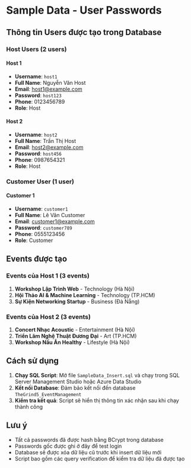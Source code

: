 # Sample Data - User Passwords

## Thông tin Users được tạo trong Database

### Host Users (2 users)

#### Host 1
- **Username**: `host1`
- **Full Name**: Nguyễn Văn Host
- **Email**: host1@example.com
- **Password**: `host123`
- **Phone**: 0123456789
- **Role**: Host

#### Host 2
- **Username**: `host2`
- **Full Name**: Trần Thị Host
- **Email**: host2@example.com
- **Password**: `host456`
- **Phone**: 0987654321
- **Role**: Host

### Customer User (1 user)

#### Customer 1
- **Username**: `customer1`
- **Full Name**: Lê Văn Customer
- **Email**: customer1@example.com
- **Password**: `customer789`
- **Phone**: 0555123456
- **Role**: Customer

## Events được tạo

### Events của Host 1 (3 events)
1. **Workshop Lập Trình Web** - Technology (Hà Nội)
2. **Hội Thảo AI & Machine Learning** - Technology (TP.HCM)
3. **Sự Kiện Networking Startup** - Business (Đà Nẵng)

### Events của Host 2 (3 events)
1. **Concert Nhạc Acoustic** - Entertainment (Hà Nội)
2. **Triển Lãm Nghệ Thuật Đương Đại** - Art (TP.HCM)
3. **Workshop Nấu Ăn Healthy** - Lifestyle (Hà Nội)

## Cách sử dụng

1. **Chạy SQL Script**: Mở file `SampleData_Insert.sql` và chạy trong SQL Server Management Studio hoặc Azure Data Studio
2. **Kết nối Database**: Đảm bảo kết nối đến database `TheGrind5_EventManagement`
3. **Kiểm tra kết quả**: Script sẽ hiển thị thông tin xác nhận sau khi chạy thành công

## Lưu ý
- Tất cả passwords đã được hash bằng BCrypt trong database
- Passwords gốc được ghi ở đây để test login
- Database sẽ được xóa dữ liệu cũ trước khi insert dữ liệu mới
- Script bao gồm các query verification để kiểm tra dữ liệu đã được tạo
